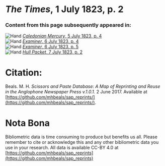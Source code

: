 # *The Times*, 1 July 1823, p. 2  
  
### Content from this page subsequently appeared in:  
![Hand](http://scissorsandpaste.net/wp-content/uploads/2017/06/smallhandpointer.png) [*Caledonian Mercury*, 5 July 1823, p. 4](https://mhbeals.github.io/sap_html/Caledonian-Mercury/Caledonian-Mercury-5-July-1823-p-4)  
![Hand](http://scissorsandpaste.net/wp-content/uploads/2017/06/smallhandpointer.png) [*Examiner*, 6 July 1823, p. 4](https://mhbeals.github.io/sap_html/Examiner/Examiner-6-July-1823-p-4)  
![Hand](http://scissorsandpaste.net/wp-content/uploads/2017/06/smallhandpointer.png) [*Examiner*, 6 July 1823, p. 5](https://mhbeals.github.io/sap_html/Examiner/Examiner-6-July-1823-p-5)  
![Hand](http://scissorsandpaste.net/wp-content/uploads/2017/06/smallhandpointer.png) [*Hull Packet*, 7 July 1823, p. 2](https://mhbeals.github.io/sap_html/Hull-Packet/Hull-Packet-7-July-1823-p-2)  


# Citation: 

Beals. M. H. *Scissors and Paste Database: A Map of Reprinting and Reuse in the Anglophone Newspaper Press v.1.0.1.* 2 June 2017. Available at [https://github.com/mhbeals/sap_reprints/](https://github.com/mhbeals/sap_reprints/). 

# Nota Bona

Bibliometric data is time consuming to produce but benefits us all. Please remember to cite or acknowledge this and any other bibliometric data you use in your research. All data is available CC-BY 4.0 at [https://github.com/mhbeals/sap_reprints](https://github.com/mhbeals/sap_reprints)